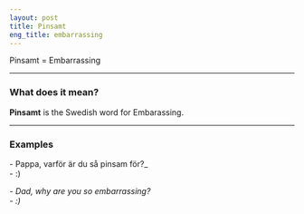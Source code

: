 ```yaml
---
layout: post
title: Pinsamt
eng_title: embarrassing
---
```


Pinsamt = Embarrassing

----

### What does it mean?

**Pinsamt** is the Swedish word for Embarassing.

----

### Examples

\- Pappa, varför är du så pinsam för?_  
\- :)

_\- Dad, why are you so embarrassing?_  
_\- :)_
